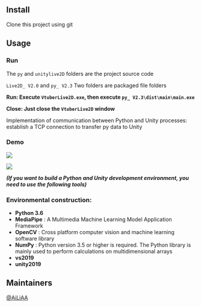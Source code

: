 ## Install

Clone this project using git

## Usage

### Run

The `py` and `unitylive2D` folders are the project source code

`Live2D_ V2.0` and `py_ V2.3` Two folders are packaged file folders

**Run: Execute `VtuberLive2D.exe`, then execute `py_ V2.3\dist\main\main.exe`**

**Close: Just close the `VtuberLive2D` window**

Implementation of communication between Python and Unity processes: establish a TCP connection to transfer py data to Unity

### Demo

![](images/1.gif)

![](images/2.gif)



***(If you want to build a Python and Unity development environment, you need to use the following tools)***

### Environmental construction: 

- **Python 3.6**
- **MediaPipe** : A Multimedia Machine Learning Model Application Framework
- **OpenCV** : Cross platform computer vision and machine learning software library
- **NumPy** : Python version 3.5 or higher is required. The Python library is mainly used to perform calculations on multidimensional arrays
- **vs2019**
- **unity2019**

## Maintainers

[@AiLiAA](https://github.com/AiLiaa)

